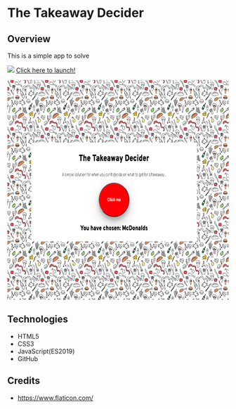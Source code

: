 # The Takeaway Decider

## Overview
This is a simple app to solve 

<img src="https://cdn0.iconfinder.com/data/icons/entypo/80/link5-512.png" height="0.5" /> [Click here to launch!](https://sarahfwood.github.io/takeaway-decider/)

<img src="imgs/Screenshot 2020-11-20 at 17.38.21.png" height="500" />

## Technologies
* HTML5
* CSS3
* JavaScript(ES2019)
* GitHub


## Credits
* https://www.flaticon.com/
